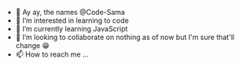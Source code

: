 - 👋 Ay ay, the names @Code-Sama
- 👀 I’m interested in learning to code
- 🌱 I’m currently learning JavaScript
- 💞️ I’m looking to collaborate on nothing as of now but I'm sure that'll change 😁
- 📫 How to reach me ...

<!---
Code-Sama/Code-Sama is a ✨ special ✨ repository because its `README.md` (this file) appears on your GitHub profile.
You can click the Preview link to take a look at your changes.
--->

